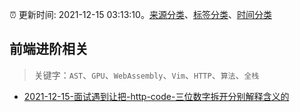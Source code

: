 :alarm_clock: 更新时间: 2021-12-15 03:13:10。[来源分类](../README.md)、[标签分类](../TAGS.md)、[时间分类](../TIMELINE.md)

## 前端进阶相关


> 关键字：`AST`、`GPU`、`WebAssembly`、`Vim`、`HTTP`、`算法`、`全栈`



- [2021-12-15-面试遇到让把-http-code-三位数字拆开分别解释含义的](https://www.v2ex.com/t/822290) 